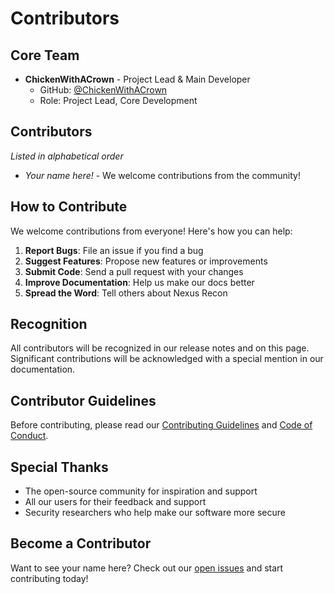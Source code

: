 # Contributors

## Core Team

- **ChickenWithACrown** - Project Lead & Main Developer
  - GitHub: [@ChickenWithACrown](https://github.com/ChickenWithACrown)
  - Role: Project Lead, Core Development

## Contributors

*Listed in alphabetical order*

- *Your name here!* - We welcome contributions from the community!

## How to Contribute

We welcome contributions from everyone! Here's how you can help:

1. **Report Bugs**: File an issue if you find a bug
2. **Suggest Features**: Propose new features or improvements
3. **Submit Code**: Send a pull request with your changes
4. **Improve Documentation**: Help us make our docs better
5. **Spread the Word**: Tell others about Nexus Recon

## Recognition

All contributors will be recognized in our release notes and on this page. Significant contributions will be acknowledged with a special mention in our documentation.

## Contributor Guidelines

Before contributing, please read our [Contributing Guidelines](CONTRIBUTING.md) and [Code of Conduct](CODE_OF_CONDUCT.md).

## Special Thanks

- The open-source community for inspiration and support
- All our users for their feedback and support
- Security researchers who help make our software more secure

## Become a Contributor

Want to see your name here? Check out our [open issues](https://github.com/ChickenWithACrown/nexus-recon/issues) and start contributing today!
